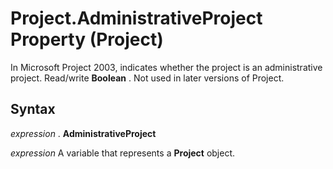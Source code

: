 
# Project.AdministrativeProject Property (Project)

In Microsoft Project 2003, indicates whether the project is an administrative project. Read/write  **Boolean** . Not used in later versions of Project.


## Syntax

 _expression_ . **AdministrativeProject**

 _expression_ A variable that represents a **Project** object.

